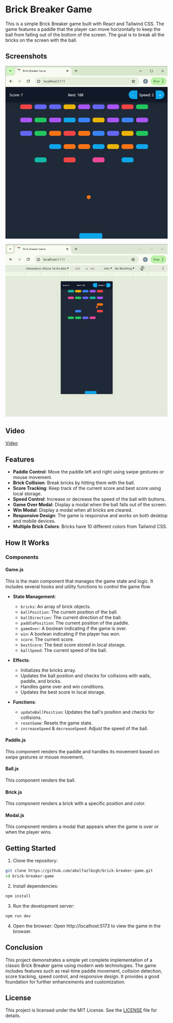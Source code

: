 # Brick Breaker Game

This is a simple Brick Breaker game built with React and Tailwind CSS. The game features a paddle that the player can move horizontally to keep the ball from falling out of the bottom of the screen. The goal is to break all the bricks on the screen with the ball.

## Screenshots

!["browser"](./screenshot-one.png)

!["mobile"](./screenshot-two.png)

## Video

[Video](https://github.com/abolfazlbzgh/game-2048/raw/main/video.mp4)

## Features

- **Paddle Control**: Move the paddle left and right using swipe gestures or mouse movement.
- **Brick Collision**: Break bricks by hitting them with the ball.
- **Score Tracking**: Keep track of the current score and best score using local storage.
- **Speed Control**: Increase or decrease the speed of the ball with buttons.
- **Game Over Modal**: Display a modal when the ball falls out of the screen.
- **Win Modal**: Display a modal when all bricks are cleared.
- **Responsive Design**: The game is responsive and works on both desktop and mobile devices.
- **Multiple Brick Colors**: Bricks have 10 different colors from Tailwind CSS.

## How It Works

### Components

#### Game.js

This is the main component that manages the game state and logic. It includes several hooks and utility functions to control the game flow.

- **State Management**:
  - `bricks`: An array of brick objects.
  - `ballPosition`: The current position of the ball.
  - `ballDirection`: The current direction of the ball.
  - `paddlePosition`: The current position of the paddle.
  - `gameOver`: A boolean indicating if the game is over.
  - `win`: A boolean indicating if the player has won.
  - `score`: The current score.
  - `bestScore`: The best score stored in local storage.
  - `ballSpeed`: The current speed of the ball.

- **Effects**:
  - Initializes the bricks array.
  - Updates the ball position and checks for collisions with walls, paddle, and bricks.
  - Handles game over and win conditions.
  - Updates the best score in local storage.

- **Functions**:
  - `updateBallPosition`: Updates the ball's position and checks for collisions.
  - `resetGame`: Resets the game state.
  - `increaseSpeed` & `decreaseSpeed`: Adjust the speed of the ball.

#### Paddle.js
This component renders the paddle and handles its movement based on swipe gestures or mouse movement.

#### Ball.js
This component renders the ball.

#### Brick.js
This component renders a brick with a specific position and color.

#### Modal.js
This component renders a modal that appears when the game is over or when the player wins.


## Getting Started

1. Clone the repository:

```bash
git clone https://github.com/abolfazlbzgh/brick-breaker-game.git
cd brick-breaker-game
```

2. Install dependencies:
```bash
npm install
```
3. Run the development server:
```bash
npm run dev
```
4. Open the browser:
Open http://localhost:5173 to view the game in the browser.

## Conclusion
This project demonstrates a simple yet complete implementation of a classic Brick Breaker game using modern web technologies. The game includes features such as real-time paddle movement, collision detection, score tracking, speed control, and responsive design. It provides a good foundation for further enhancements and customization.

## License
This project is licensed under the MIT License. See the [LICENSE](./LICENSE.txt) file for details.